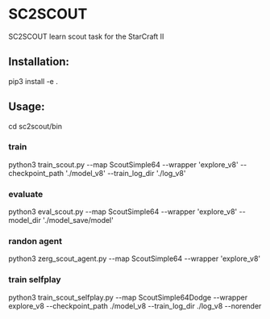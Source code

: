 # SC2SCOUT
SC2SCOUT learn scout task for the StarCraft II 

## Installation:
pip3 install -e .

## Usage:
cd sc2scout/bin
### train
python3 train_scout.py --map ScoutSimple64 --wrapper 'explore_v8' --checkpoint_path './model_v8'  --train_log_dir './log_v8'

### evaluate
python3 eval_scout.py --map ScoutSimple64 --wrapper 'explore_v8' --model_dir './model_save/model'

### randon agent
python3 zerg_scout_agent.py --map ScoutSimple64 --wrapper 'explore_v8'

### train selfplay
python3 train_scout_selfplay.py --map ScoutSimple64Dodge --wrapper explore_v8 --checkpoint_path ./model_v8 --train_log_dir ./log_v8 --norender
